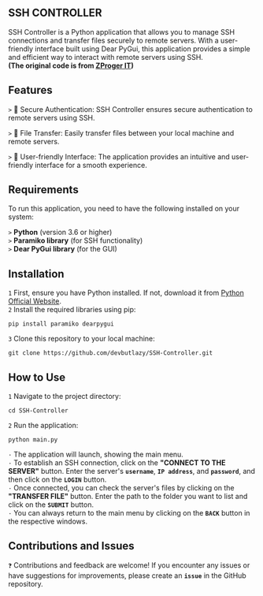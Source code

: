 ## SSH CONTROLLER
SSH Controller is a Python application that allows you to manage SSH connections and transfer files securely to remote servers. With a user-friendly interface built using Dear PyGui, this application provides a simple and efficient way to interact with remote servers using SSH.  
**(The original code is from [ZProger IT](https://www.youtube.com/@zproger))**

## Features
`>` 🔐 Secure Authentication: SSH Controller ensures secure authentication to remote servers using SSH.

`>` 📂 File Transfer: Easily transfer files between your local machine and remote servers.

`>` 🚀 User-friendly Interface: The application provides an intuitive and user-friendly interface for a smooth experience.

## Requirements
To run this application, you need to have the following installed on your system:

`>` **Python** (version 3.6 or higher)   
`>` **Paramiko library** (for SSH functionality)   
`>` **Dear PyGui library** (for the GUI)   

## Installation
`1` First, ensure you have Python installed. If not, download it from [Python Official Website](https://www.python.org/downloads/).     
`2` Install the required libraries using pip:   
```
pip install paramiko dearpygui
```   
`3` Clone this repository to your local machine:      
```
git clone https://github.com/devbutlazy/SSH-Controller.git
``` 

## How to Use
`1` Navigate to the project directory:     
```
cd SSH-Controller
```   
`2` Run the application:       
```
python main.py
``` 
      
            
`·` The application will launch, showing the main menu.     
`·` To establish an SSH connection, click on the **"CONNECT TO THE SERVER"** button. Enter the server's **`username`**, **`IP address`**, and **`password`**, and then click on the **`LOGIN`** button.    
`·` Once connected, you can check the server's files by clicking on the **"TRANSFER FILE"** button. Enter the path to the folder you want to list and click on the **`SUBMIT`** button.     
`·` You can always return to the main menu by clicking on the **`BACK`** button in the respective windows.   

## Contributions and Issues
`❓` Contributions and feedback are welcome! If you encounter any issues or have suggestions for improvements, please create an **`issue`** in the GitHub repository.
